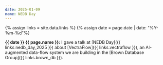 ```yaml
---
date: 2025-01-09
name: NEDB Day
---
```


{% assign links = site.data.links %}
{% assign date = page.date | date: "%Y-%m-%d"%}

**{{ date }} {{ page.name }}:** I gave a talk at [NEDB Day]({{
links.nedb_day_2025 }}) about [VectraFlow]({{ links.vectraflow }}), an
AI-augmented data-flow system we are building in the [Brown Database Group]({{
links.brown_db }}).
